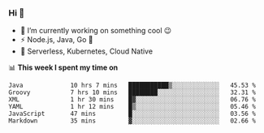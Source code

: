 ### Hi 👋

<!--
**nodejh/nodejh** is a ✨ _special_ ✨ repository because its `README.md` (this file) appears on your GitHub profile.

Here are some ideas to get you started:

- 🔭 I’m currently working on ...
- 🌱 I’m currently learning ...
- 👯 I’m looking to collaborate on ...
- 🤔 I’m looking for help with ...
- 💬 Ask me about ...
- 📫 How to reach me: ...
- 😄 Pronouns: ...
- ⚡ Fun fact: ...
-->

- 🔭 I’m currently working on something cool :wink:
- ⚡ Node.js, Java, Go :thought_balloon:
- 🤖 Serverless, Kubernetes, Cloud Native

📊 **This week I spent my time on**

<!--START_SECTION:waka-->

```text
Java             10 hrs 7 mins   ███████████▒░░░░░░░░░░░░░   45.53 %
Groovy           7 hrs 10 mins   ████████░░░░░░░░░░░░░░░░░   32.31 %
XML              1 hr 30 mins    █▓░░░░░░░░░░░░░░░░░░░░░░░   06.76 %
YAML             1 hr 12 mins    █▒░░░░░░░░░░░░░░░░░░░░░░░   05.46 %
JavaScript       47 mins         █░░░░░░░░░░░░░░░░░░░░░░░░   03.56 %
Markdown         35 mins         ▓░░░░░░░░░░░░░░░░░░░░░░░░   02.66 %
```

<!--END_SECTION:waka-->


<!--
:traffic_light: **Visitors**

![visitors](https://visitor-badge.glitch.me/badge?page_id=nodejh.nodejh)
-->
